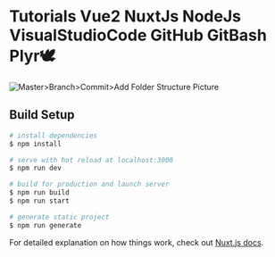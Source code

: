 # Tutorials Vue2 NuxtJs NodeJs VisualStudioCode GitHub GitBash Plyr🕊
![Master>Branch>Commit>Add Folder Structure Picture](https://user-images.githubusercontent.com/63293696/120132493-57747c00-c1c2-11eb-80e6-dea4db2b65d3.png)
 
## Build Setup

```bash
# install dependencies
$ npm install

# serve with hot reload at localhost:3000
$ npm run dev

# build for production and launch server
$ npm run build
$ npm run start

# generate static project
$ npm run generate
```

For detailed explanation on how things work, check out [Nuxt.js docs](https://nuxtjs.org).

